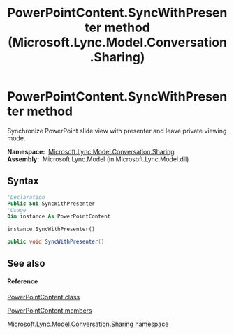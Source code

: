 ﻿---
title: PowerPointContent.SyncWithPresenter method  (Microsoft.Lync.Model.Conversation.Sharing)
TOCTitle: 'SyncWithPresenter method '
ms:assetid: M:Microsoft.Lync.Model.Conversation.Sharing.PowerPointContent.SyncWithPresenter_DI_3_UC_OCS14MrefLyncWPF
ms:mtpsurl: https://msdn.microsoft.com/en-us/library/microsoft.lync.model.conversation.sharing.powerpointcontent.syncwithpresenter_di_3_uc_ocs14mreflyncwpf(v=office.15)
ms:contentKeyID: 48598119
ms.date: 07/28/2014
mtps_version: v=office.15
f1_keywords:
- Microsoft.Lync.Model.Conversation.Sharing.PowerPointContent.SyncWithPresenter
dev_langs:
- CSharp
- JScript
- VB
- other
---

# PowerPointContent.SyncWithPresenter method

Synchronize PowerPoint slide view with presenter and leave private viewing mode.

**Namespace:**  [Microsoft.Lync.Model.Conversation.Sharing](microsoft-lync-model-conversation-sharing-namespace_2.md)  
**Assembly:**  Microsoft.Lync.Model (in Microsoft.Lync.Model.dll)

## Syntax

``` vb
'Declaration
Public Sub SyncWithPresenter
'Usage
Dim instance As PowerPointContent

instance.SyncWithPresenter()
```

``` csharp
public void SyncWithPresenter()
```

## See also

#### Reference

[PowerPointContent class](powerpointcontent-class-microsoft-lync-model-conversation-sharing_2.md)

[PowerPointContent members](powerpointcontent-members-microsoft-lync-model-conversation-sharing_2.md)

[Microsoft.Lync.Model.Conversation.Sharing namespace](microsoft-lync-model-conversation-sharing-namespace_2.md)


